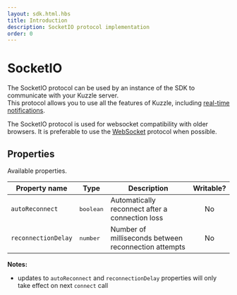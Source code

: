 ```yaml
---
layout: sdk.html.hbs
title: Introduction
description: SocketIO protocol implementation
order: 0
---
```


# SocketIO

The SocketIO protocol can be used by an instance of the SDK to communicate with your Kuzzle server.  
This protocol allows you to use all the features of Kuzzle, including [real-time notifications](/sdk/js/6/essentials/realtime-notifications/).

<div class="alert alert-info">
  <p>
  The SocketIO protocol is used for websocket compatibility with older browsers. It is preferable to use the <a href="/sdk/js/6/websocket">WebSocket</a> protocol when possible.
  </p>
</div>

## Properties

Available properties.

| Property name       | Type               | Description                                          | Writable? |
| ------------------- | ------------------ | ---------------------------------------------------- | :-------: |
| `autoReconnect`     | <pre>boolean</pre> | Automatically reconnect after a connection loss      |    No     |
| `reconnectionDelay` | <pre>number</pre>  | Number of milliseconds between reconnection attempts |    No     |

**Notes:**

- updates to `autoReconnect` and `reconnectionDelay` properties will only take effect on next `connect` call
